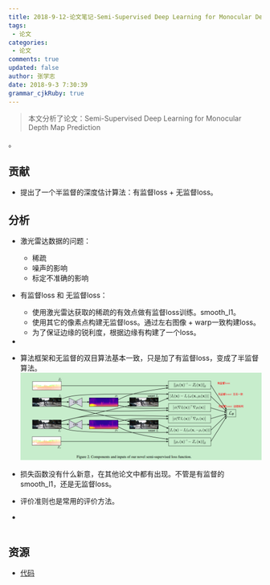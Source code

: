 ```yaml
---
title: 2018-9-12-论文笔记-Semi-Supervised Deep Learning for Monocular Depth Map Prediction
tags: 
 - 论文
categories: 
 - 论文
comments: true
updated: false
author: 张学志
date: 2018-9-3 7:30:39
grammar_cjkRuby: true
---
```


> 本文分析了论文：Semi-Supervised Deep Learning for Monocular Depth Map Prediction
<!-- more -->。

## 贡献
* 提出了一个半监督的深度估计算法：有监督loss + 无监督loss。

## 分析
* 激光雷达数据的问题：
	* 稀疏
	* 噪声的影响
	* 标定不准确的影响
* 有监督loss 和 无监督loss：
	* 使用激光雷达获取的稀疏的有效点做有监督loss训练。smooth_l1。
	* 使用其它的像素点构建无监督loss。通过左右图像 + warp一致构建loss。
	* 为了保证边缘的锐利度，根据边缘有构建了一个loss。
* 

* 算法框架和无监督的双目算法基本一致，只是加了有监督loss，变成了半监督算法。
![算法框架](https://www.github.com/xuezhisd/xuezhisd.github.io.img/raw/dev/imgs/1536709268593.png)
* 损失函数没有什么新意，在其他论文中都有出现。不管是有监督的smooth_l1，还是无监督loss。
* 评价准则也是常用的评价方法。
* ~~~除了半监督，没啥新奇的地方。~~~



## 资源
* [代码](https://github.com/Yevkuzn/semodepth)